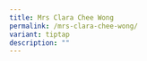 ```yaml
---
title: Mrs Clara Chee Wong ​
permalink: /mrs-clara-chee-wong/
variant: tiptap
description: ""
---
```

